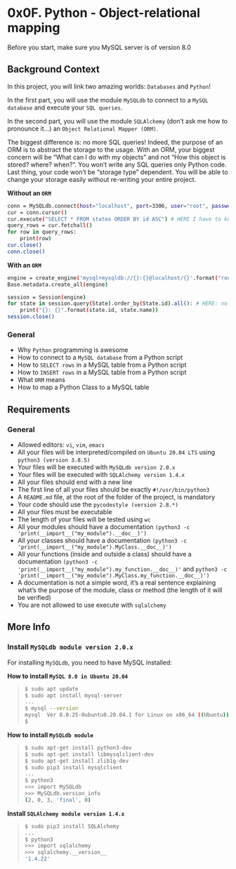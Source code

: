 # 0x0F. Python - Object-relational mapping

Before you start, make sure you MySQL server is of version 8.0

## Background Context

In this project, you will link two amazing worlds: `Databases` and `Python`!

In the first part, you will use the module `MySQLdb` to connect to a `MySQL database` and execute your `SQL queries`.

In the second part, you will use the module `SQLAlchemy` (don’t ask me how to pronounce it…) an `Object Relational Mapper (ORM)`.

The biggest difference is: no more SQL queries! Indeed, the purpose of an ORM is to abstract the storage to the usage. With an ORM, your biggest concern will be “What can I do with my objects” and not “How this object is stored? where? when?”. You won’t write any SQL queries only Python code. Last thing, your code won’t be “storage type” dependent. You will be able to change your storage easily without re-writing your entire project.

**Without an `ORM`**

```bash
conn = MySQLdb.connect(host="localhost", port=3306, user="root", passwd="root", db="my_db", charset="utf8")
cur = conn.cursor()
cur.execute("SELECT * FROM states ORDER BY id ASC") # HERE I have to know SQL to grab all states in my database
query_rows = cur.fetchall()
for row in query_rows:
    print(row)
cur.close()
conn.close()
```

**With an `ORM`**

```bash
engine = create_engine('mysql+mysqldb://{}:{}@localhost/{}'.format("root", "root", "my_db"), pool_pre_ping=True)
Base.metadata.create_all(engine)

session = Session(engine)
for state in session.query(State).order_by(State.id).all(): # HERE: no SQL query, only objects!
    print("{}: {}".format(state.id, state.name))
session.close()
```

### General

- Why `Python` programming is awesome
- How to connect to a `MySQL database` from a Python script
- How to `SELECT rows` in a MySQL table from a Python script
- How to `INSERT rows` in a MySQL table from a Python script
- What `ORM` means
- How to map a Python Class to a MySQL table

## Requirements

### General

- Allowed editors: `vi`, `vim`, `emacs`
- All your files will be interpreted/compiled on `Ubuntu 20.04 LTS` using `python3 (version 3.8.5)`
- Your files will be executed with `MySQLdb version 2.0.x`
- Your files will be executed with `SQLAlchemy version 1.4.x`
- All your files should end with a new line
- The first line of all your files should be exactly `#!/usr/bin/python3`
- A `README.md` file, at the root of the folder of the project, is mandatory
- Your code should use the `pycodestyle (version 2.8.*)`
- All your files must be executable
- The length of your files will be tested using `wc`
- All your modules should have a documentation `(python3 -c 'print(__import__("my_module").__doc__)')`
- All your classes should have a documentation `(python3 -c 'print(__import__("my_module").MyClass.__doc__)')`
- All your functions (inside and outside a class) should have a documentation `(python3 -c 'print(__import__("my_module").my_function.__doc__)'` and `python3 -c 'print(__import__("my_module").MyClass.my_function.__doc__)')`
- A documentation is not a simple word, it’s a real sentence explaining what’s the purpose of the module, class or method (the length of it will be verified)
- You are not allowed to use execute with `sqlalchemy`

## More Info

### Install `MySQLdb module version 2.0.x`

For installing `MySQLdb`, you need to have MySQL installed:

**How to install `MySQL 8.0 in Ubuntu 20.04`**

> ```bash
> $ sudo apt update
> $ sudo apt install mysql-server
> ...
> $ mysql --version
> mysql  Ver 8.0.25-0ubuntu0.20.04.1 for Linux on x86_64 ((Ubuntu))
> $
> ```

**How to install `MySQLdb module`**

> ```bash
> $ sudo apt-get install python3-dev
> $ sudo apt-get install libmysqlclient-dev
> $ sudo apt-get install zlib1g-dev
> $ sudo pip3 install mysqlclient
> ...
> $ python3
> >>> import MySQLdb
> >>> MySQLdb.version_info
> (2, 0, 3, 'final', 0)
> ```

**Install `SQLAlchemy module version 1.4.x`**

> ```bash
> $ sudo pip3 install SQLAlchemy
> ...
> $ python3
> >>> import sqlalchemy
> >>> sqlalchemy.__version__
> '1.4.22'
> ```


